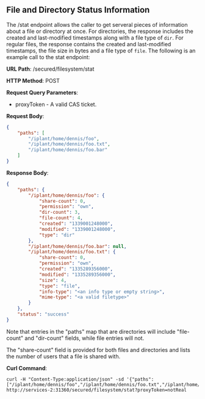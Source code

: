 File and Directory Status Information
-------------------------------------

The /stat endpoint allows the caller to get serveral pieces of information about a file or directory at once.  For directories, the response includes the created and last-modified timestamps along with a file type of `dir`.  For regular files, the response contains the created and last-modified timestamps, the file size in bytes and a file type of `file`.  The following is an example call to the stat endpoint:

__URL Path__: /secured/filesystem/stat

__HTTP Method__: POST

__Request Query Parameters__:

* proxyToken - A valid CAS ticket.

__Request Body__:

```json
{
    "paths": [
        "/iplant/home/dennis/foo",
        "/iplant/home/dennis/foo.txt",
        "/iplant/home/dennis/foo.bar"
    ]
}
```

__Response Body__:

```json
{
    "paths": {
        "/iplant/home/dennis/foo": {
            "share-count": 0,
            "permission": "own",
            "dir-count": 3,
            "file-count": 4,
            "created": "1339001248000",
            "modified": "1339001248000",
            "type": "dir"
        },
        "/iplant/home/dennis/foo.bar": null,
        "/iplant/home/dennis/foo.txt": {
            "share-count": 0,
            "permission": "own",
            "created": "1335289356000",
            "modified": "1335289356000",
            "size": 4,
            "type": "file",
            "info-type": "<an info type or empty string>",
            "mime-type": "<a valid filetype>"
        }
    },
    "status": "success"
}
```

Note that entries in the "paths" map that are directories will include "file-count" and "dir-count" fields, while file entries will not.

The "share-count" field is provided for both files and directories and lists the number of users that a file is shared with.

__Curl Command__:

    curl -H "Content-Type:application/json" -sd '{"paths":["/iplant/home/dennis/foo","/iplant/home/dennis/foo.txt","/iplant/home/dennis/foo.bar"]}' http://services-2:31360/secured/filesystem/stat?proxyToken=notReal



